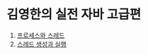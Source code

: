 # 김영한의 실전 자바 고급편

1. [프로세스와 스레드](https://velog.io/@rocker_nun/%ED%94%84%EB%A1%9C%EC%84%B8%EC%8A%A4%EC%99%80-%EC%8A%A4%EB%A0%88%EB%93%9C)
2. [스레드 생성과 실행](https://velog.io/@rocker_nun/%EC%8A%A4%EB%A0%88%EB%93%9C-%EC%83%9D%EC%84%B1%EA%B3%BC-%EC%8B%A4%ED%96%89)

